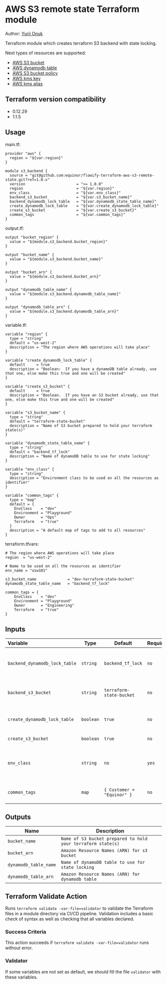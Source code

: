 # AWS S3 remote state Terraform module

Author: [Yurii Onuk](https://onuk.org.ua)

Terraform module which creates terraform S3 backend with state locking.

Next types of resources are supported:

* [AWS S3 bucket](https://www.terraform.io/docs/providers/aws/r/s3_bucket.html)
* [AWS dynamodb table](https://www.terraform.io/docs/providers/aws/r/dynamodb_table.html)
* [AWS S3 bucket policy](https://www.terraform.io/docs/providers/aws/r/s3_bucket_policy.html)
* [AWS kms key](https://www.terraform.io/docs/providers/aws/r/kms_key.html)
* [AWS kms alias](https://www.terraform.io/docs/providers/aws/r/kms_alias.html)

## Terraform version compatibility

- 0.12.29
- 1.1.5

## Usage

main.tf:

```hcl-terraform
provider "aws" {
  region = "${var.region}"
}

module s3_backend {
  source = "git@github.com:equinor/flowify-terraform-aws-s3-remote-state.git?ref=1.0.x"
  version                       = ">= 1.0.0"
  region                        = "${var.region}"
  env_class                     = "${var.env_class}"
  backend_s3_bucket             = "${var.s3_bucket_name}"
  backend_dynamodb_lock_table   = "${var.dynamodb_state_table_name}"
  create_dynamodb_lock_table    = "${var.create_dynamodb_lock_table}"
  create_s3_bucket              = "${var.create_s3_bucket}"
  common_tags                   = "${var.common_tags}"
}
```

output.tf:

```hcl-terraform
output "bucket_region" {
  value = "${module.s3_backend.bucket_region}"
}

output "bucket_name" {
  value = "${module.s3_backend.bucket_name}"
}

output "bucket_arn" {
  value = "${module.s3_backend.bucket_arn}"
}

output "dynamodb_table_name" {
  value = "${module.s3_backend.dynamodb_table_name}"
}

output "dynamodb_table_arn" {
  value = "${module.s3_backend.dynamodb_table_arn}"
}
```

variable.tf:

```hcl-terraform
variable "region" {
  type = "string"
  default = "us-west-2"
  description = "The region where AWS operations will take place"
}

variable "create_dynamodb_lock_table" {
  default     = true
  description = "Boolean:  If you have a dynamoDB table already, use that one, else make this true and one will be created"
}

variable "create_s3_bucket" {
  default     = true
  description = "Boolean.  If you have an S3 bucket already, use that one, else make this true and one will be created"
}

variable "s3_bucket_name" {
  type = "string"
  default = "terraform-state-bucket"
  description = "Name of S3 bucket prepared to hold your terraform state(s)"
}

variable "dynamodb_state_table_name" {
  type = "string"
  default = "backend_tf_lock"
  description = "Name of dynamoDB table to use for state locking"
}

variable "env_class" {
  type = "string"
  description = "Environment class to be used on all the resources as identifier"
}

variable "common_tags" {
  type = "map"
  default = {
    EnvClass    = "dev"
    Environment = "Playground"
    Owner       = "Ops"
    Terraform   = "true"
  }
  description = "A default map of tags to add to all resources"
}
```

terraform.tfvars:

```hcl-terraform
# The region where AWS operations will take place
region  = "us-west-2"

# Name to be used on all the resources as identifier
env_name = "usw101"

s3_bucket_name              = "dev-terraform-state-bucket"
dynamodb_state_table_name   = "backend_tf_lock"

common_tags = {
    EnvClass    = "dev"
    Environment = "Playground"
    Owner       = "Engineering"
    Terraform   = "true"
}
```

## Inputs

 Variable                      | Type       | Default                               | Required | Purpose
:----------------------------- | ---------- | ------------------------------------- | -------- | :----------------------
`backend_dynamodb_lock_table`  | `string`   | `backend_tf_lock`                     |   `no`   | `Name of dynamoDB table to use for state locking`
`backend_s3_bucket`            | `string`   | `terraform-state-bucket`              |   `no`   | `Name of bucket housing terraform state files`
`create_dynamodb_lock_table`   | `boolean`  | `true`                                |   `no`   | `Create dynamodb table for state locking`
`create_s3_bucket`             | `boolean`  | `true`                                |   `no`   | `Create s3 bucket`
`env_class`                    | `string`   | `no`                                  |   `yes`  | `Environment class to be used on all the resources as identifier`
`common_tags`                  | `map`      | `{ Customer = "Equinor" }`            |   `no`   | `A map of tags to add to all resources`

## Outputs

| Name                          | Description                                                |
| ----------------------------- | ---------------------------------------------------------- |
| `bucket_name`                 | `Name of S3 bucket prepared to hold your terraform state(s)` |
| `bucket_arn`                  | `Amazon Resource Names (ARN) for s3 bucket`                  |
| `dynamodb_table_name`         | `Name of dynamoDB table to use for state locking`            |
| `dynamodb_table_arn`          | `Amazon Resource Names (ARN) for dynamodb table`             |

## Terraform Validate Action

Runs `terraform validate -var-file=validator` to validate the Terraform files 
in a module directory via CI/CD pipeline.
Validation includes a basic check of syntax as well as checking that all variables declared.

### Success Criteria

This action succeeds if `terraform validate -var-file=validator` runs without error.

### Validator

If some variables are not set as default, we should fill the file `validator` with these variables.
